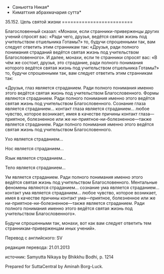 * Саньютта Никая*
* Киматтхия абрахмачария сутта*

35\.152\. Цель святой жизни
\=\=\=\=\=\=\=\=\=\=\=\=\=\=\=\=\=\=\=\=\=\=\=\=\=

Благословенный сказал: «Монахи, если странники\-приверженцы других учений спросят вас: «Ради чего, друзья, ведётся святая жизнь под учительством отшельника Готамы?» то, будучи спрошенными так, вам следует ответить этим странникам так: «Друзья, ради полного понимания страданий ведётся святая жизнь под учительством Благословенного»\. И далее, монахи, если те странники спросят вас: «В чём же состоит, друзья, это страдание, ради полного понимания которого ведётся святая жизнь под учительством отшельника Готамы?» то, будучи спрошенными так, вам следует ответить этим странникам так:

«Друзья, глаз является страданием\. Ради полного понимания именно этого ведётся святая жизнь под учительством Благословенного\. Формы являются страданием\. Ради полного понимания именно этого ведётся святая жизнь под учительством Благословенного\. Сознание глаза является страданием… контакт глаза является страданием… любое чувство, которое возникает, имея в качестве причины контакт глаза—приятное, болезненное или же ни\-приятное\-ни\-болезненное—также является страданием\. Ради полного понимания именно этого ведётся святая жизнь под учительством Благословенного\.

Ухо является страданием…

Нос является страданием…

Язык является страданием…

Тело является страданием…

Ум является страданием\. Ради полного понимания именно этого ведётся святая жизнь под учительством Благословенного\. Ментальные феномены являются страданием… сознание ума является страданием… контакт ума является страданием… любое чувство, которое возникает, имея в качестве причины контакт ума—приятное, болезненное или же ни\-приятное\-ни\-болезненное—также является страданием\. Ради полного понимания именно этого ведётся святая жизнь под учительством Благословенного»\.

Будучи спрошенными так, монахи, вот как вам следует ответить тем странникам\-приверженцам иных учений»\.

Перевод с английского: SV

редакция перевода: 21\.01\.2013

источник: Samyutta Nikaya by Bhikkhu Bodhi, p\. 1214

Prepared for SuttaCentral by Aminah Borg\-Luck\.